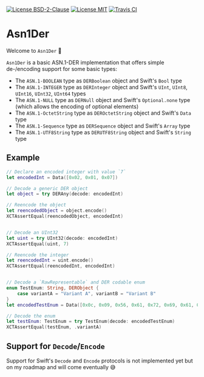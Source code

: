 [![License BSD-2-Clause](https://img.shields.io/badge/License-BSD--2--Clause-blue.svg)](https://opensource.org/licenses/BSD-2-Clause)
[![License MIT](https://img.shields.io/badge/License-MIT-blue.svg)](https://opensource.org/licenses/MIT)
[![Travis CI](https://travis-ci.org/KizzyCode/asn1der-Swift.svg?branch=master)](https://travis-ci.org/KizzyCode/asn1der-swift)

# Asn1Der

Welcome to `Asn1Der` 🎉

`Asn1Der` is a basic ASN.1-DER implementation that offers simple de-/encoding support for some basic types:
 - The `ASN.1-BOOLEAN` type as `DERBoolean` object and Swift's `Bool` type
 - The `ASN.1-INTEGER` type as `DERInteger` object and Swift's `UInt`, `UInt8`, `UInt16`, `UInt32`, `UInt64` types
 - The `ASN.1-NULL` type as `DERNull` object and Swift's `Optional.none` type (which allows the encoding of optional elements)
 - The `ASN.1-OctetString` type as `DEROctetString` object and Swift's `Data` type
 - The `ASN.1-Sequence` type as `DERSequence` object and Swift's `Array` type
 - The `ASN.1-UTF8String` type as `DERUTF8String` object and Swift's `String` type


## Example

```swift
// Declare an encoded integer with value `7`
let encodedInt = Data([0x02, 0x01, 0x07])

// Decode a generic DER object
let object = try DERAny(decode: encodedInt)

// Reencode the object
let reencodedObject = object.encode()
XCTAssertEqual(reencodedObject, encodedInt)


// Decode an UInt32
let uint = try UInt32(decode: encodedInt)
XCTAssertEqual(uint, 7)

// Reencode the integer
let reencodedInt = uint.encode()
XCTAssertEqual(reencodedInt, encodedInt)


// Decode a `RawRepresentable` and DER codable enum
enum TestEnum: String, DERObject {
	case variantA = "Variant A", variantB = "Variant B"
}
let encodedTestEnum = Data([0x0c, 0x09, 0x56, 0x61, 0x72, 0x69, 0x61, 0x6E, 0x74, 0x20, 0x41])

// Decode the enum
let testEnum: TestEnum = try TestEnum(decode: encodedTestEnum)
XCTAssertEqual(testEnum, .variantA)
```


## Support for `Decode`/`Encode`
Support for Swift's `Decode` and `Encode` protocols is not implemented yet but on my roadmap and will come eventually 😅

